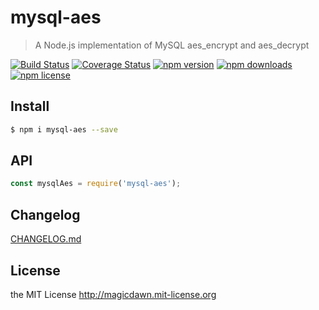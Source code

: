 # mysql-aes
> A Node.js implementation of MySQL aes_encrypt and aes_decrypt

[![Build Status](https://img.shields.io/travis/magicdawn/node-mysql-aes.svg?style=flat-square)](https://travis-ci.org/magicdawn/node-mysql-aes)
[![Coverage Status](https://img.shields.io/codecov/c/github/magicdawn/node-mysql-aes.svg?style=flat-square)](https://codecov.io/gh/magicdawn/node-mysql-aes)
[![npm version](https://img.shields.io/npm/v/mysql-aes.svg?style=flat-square)](https://www.npmjs.com/package/mysql-aes)
[![npm downloads](https://img.shields.io/npm/dm/mysql-aes.svg?style=flat-square)](https://www.npmjs.com/package/mysql-aes)
[![npm license](https://img.shields.io/npm/l/mysql-aes.svg?style=flat-square)](http://magicdawn.mit-license.org)

## Install
```sh
$ npm i mysql-aes --save
```

## API
```js
const mysqlAes = require('mysql-aes');
```

## Changelog
[CHANGELOG.md](CHANGELOG.md)

## License
the MIT License http://magicdawn.mit-license.org